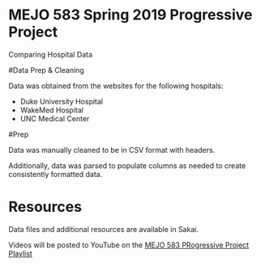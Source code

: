 # MEJO 583 Spring 2019 Progressive Project

Comparing Hospital Data

#Data  Prep & Cleaning 

Data was obtained from the websites for the following hospitals: 
- Duke University Hospital
- WakeMed Hospital 
- UNC Medical Center

#Prep 

Data was manually cleaned to be in CSV format with headers. 

Additionally, data was parsed to populate columns as needed to create consistently formatted data. 


# Resources

Data files and additional resources are available in Sakai.

Videos will be posted to YouTube on the 
[MEJO 583 PRogressive Project Playlist](https://www.youtube.com/playlist?list=PL1lx2vQxCloNqRsIm80_0MeLlhP3fzMu0)

